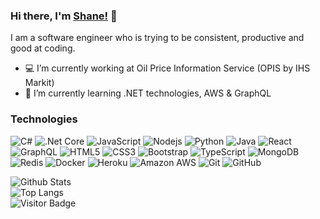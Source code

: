 ### Hi there, I'm [Shane!](https://github.com/ssoemoe) 👋  

I am a software engineer who is trying to be consistent, productive and good at coding.

- 💻 I’m currently working at Oil Price Information Service (OPIS by IHS Markit)
- 🌱 I’m currently learning .NET technologies, AWS & GraphQL 

### Technologies ###

![C#](https://img.shields.io/badge/-CSharp-purple?style=flat-square&logo=C-sharp)
![.Net Core](https://img.shields.io/badge/-.Net%20Core-purple?style=flat-square&logo=.net)
![JavaScript](https://img.shields.io/badge/-JavaScript-black?style=flat-square&logo=javascript)
![Nodejs](https://img.shields.io/badge/-Nodejs-black?style=flat-square&logo=Node.js)
![Python](https://img.shields.io/badge/-Python-black?style=flat-square&logo=Python)
![Java](https://img.shields.io/badge/-Java-Brown?style=flat-square&logo=Java)
![React](https://img.shields.io/badge/-React-black?style=flat-square&logo=react)
![GraphQL](https://img.shields.io/badge/-GraphQL-E10098?style=flat-square&logo=graphql)
![HTML5](https://img.shields.io/badge/-HTML5-E34F26?style=flat-square&logo=html5&logoColor=white)
![CSS3](https://img.shields.io/badge/-CSS3-1572B6?style=flat-square&logo=css3)
![Bootstrap](https://img.shields.io/badge/-Bootstrap-563D7C?style=flat-square&logo=bootstrap)
![TypeScript](https://img.shields.io/badge/-TypeScript-007ACC?style=flat-square&logo=typescript)
![MongoDB](https://img.shields.io/badge/-MongoDB-black?style=flat-square&logo=mongodb)
![Redis](https://img.shields.io/badge/-Redis-black?style=flat-square&logo=Redis)
![Docker](https://img.shields.io/badge/-Docker-black?style=flat-square&logo=docker)
![Heroku](https://img.shields.io/badge/-Heroku-430098?style=flat-square&logo=heroku)
![Amazon AWS](https://img.shields.io/badge/Amazon%20AWS-232F3E?style=flat-square&logo=amazon-aws)
![Git](https://img.shields.io/badge/-Git-black?style=flat-square&logo=git)
![GitHub](https://img.shields.io/badge/-GitHub-181717?style=flat-square&logo=github)  

![Github Stats](https://github-readme-stats.vercel.app/api?username=ssoemoe&count_private=true&show_icons=true&include_all_commits=true&theme=buefy)  
![Top Langs](https://github-readme-stats.vercel.app/api/top-langs/?username=ssoemoe)  
![Visitor Badge](https://visitor-badge.laobi.icu/badge?page_id=ssoemoe.ssoemoe)

